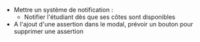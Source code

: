* Mettre un système de notification :
    * Notifier l'étudiant dès que ses côtes sont disponibles
* A l'ajout d'une assertion dans le modal, prévoir un bouton pour supprimer une assertion